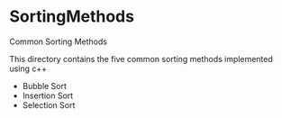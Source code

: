 # SortingMethods
Common Sorting Methods

This directory contains the five common sorting methods implemented using c++

* Bubble Sort 
* Insertion Sort
* Selection Sort
